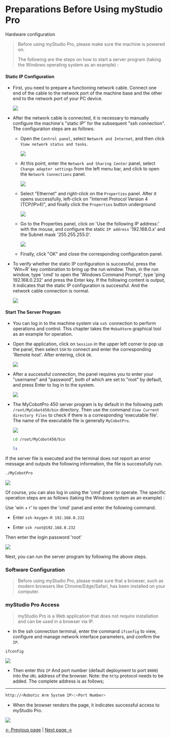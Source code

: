 # Preparations Before Using myStudio Pro

Hardware configuration

> Before using myStudio Pro, please make sure the machine is powered on.
>
> The following are the steps on how to start a server program (taking the Windows operating system as an example) :

#### Static IP Configuration

- First, you need to prepare a functioning network cable. Connect one end of the cable to the network port of the machine base and the other end to the network port of your PC device.
  
  <img src="../../resources/3-FunctionsAndApplications/5.myBlockly/preparations/link.png" />

- After the network cable is connected, it is necessary to manually configure the machine's "static IP" for the subsequent "ssh connection". The configuration steps are as follows:
  - Open the `Control panel`, select `Network and Internet`, and then click `View network status and tasks`.

    <img src="../../resources/3-FunctionsAndApplications/5.myBlockly/preparations/control.png" />
    
  - At this point, enter the `Network and Sharing Center` panel, select `Change adapter settings` from the left menu bar, and click to open the `Network Connections` panel.

    <img src="../../resources/3-FunctionsAndApplications/5.myBlockly/preparations/internet.png" />

  - Select "Ethernet" and right-click on the `Properties` panel. After it opens successfully, left-click on "Internet Protocol Version 4 (TCP/IPv4)", and finally click the `Properties` button underground

    <img src="../../resources/3-FunctionsAndApplications/5.myBlockly/preparations/internet1.png" />

  - Go to the Properties panel, click on 'Use the following IP address:' with the mouse, and configure the static `IP address` '192.168.0.x' and the Subnet mask '255.255.255.0'.

      <img src="../../resources/3-FunctionsAndApplications/5.myBlockly/preparations/internet2.png" />

   - Finally, click "OK" and close the corresponding configuration panel.

- To verify whether the static IP configuration is successful, press the 'Win+R' key combination to bring up the run window. Then, in the run window, type 'cmd' to open the 'Windows Command Prompt', type 'ping 192.168.0.232' and press the Enter key. If the following content is output, it indicates that the static IP configuration is successful. And the network cable connection is normal.

  <img src="../../resources/3-FunctionsAndApplications/5.myBlockly/preparations/ping.png" />

#### Start The Server Program

- You can log in to the machine system via `ssh `connection to perform operations and control. This chapter takes the `MobaXterm` graphical tool as an example for operation.

- Open the application, click on `Session` in the upper left corner to pop up the panel, then select `SSH` to connect and enter the corresponding 'Remote host'. After entering, click `OK`.
  
  <img src="../../resources/3-FunctionsAndApplications/5.myBlockly/preparations/session.png" />

- After a successful connection, the panel requires you to enter your "username" and "password", both of which are set to "root" by default, and press Enter to log in to the system.
  
  <img src="../../resources/3-FunctionsAndApplications/5.myBlockly/preparations/session1.png" />

- The MyCobotPro 450 server program is by default in the following path `/root/MyCobot450/bin` directory. Then use the command `View Current directory Files` to check if there is a corresponding 'executable file'. The name of the executable file is generally `MyCobotPro`.
  
  <img src="../../resources/3-FunctionsAndApplications/5.myBlockly/preparations/session2.png" />
  
  ```bash
  cd /root/MyCobot450/bin
  ```

   ```bash
   ls
   ```

If the server file is executed and the terminal does not report an error message and outputs the following information, the file is successfully run.

```bash
./MyCobotPro
```

<img src="../../resources/3-FunctionsAndApplications/5.myBlockly/preparations/mycobotpro.png" />

Of course, you can also log in using the 'cmd' panel to operate. The specific operation steps are as follows (taking the Windows system as an example) :

Use 'win + r' to open the 'cmd' panel and enter the following command.

- Enter `ssh-keygen-R 192.168.0.232`

- Enter `ssh root@192.168.0.232`

Then enter the login password 'root'

<img src="../../resources/3-FunctionsAndApplications/5.myBlockly/preparations/cmd.png" />


Next, you can run the server program by following the above steps.


### Software Configuration

> Before using myStudio Pro, please make sure that a browser, such as modern browsers like Chrome/Edge/Safari, has been installed on your computer.

### myStudio Pro Access

> myStudio Pro is a Web application that does not require installation and can be used in a browser via IP.

- In the ssh connection terminal, enter the command `ifconfig` to view, configure and manage network interface parameters, and confirm the `IP`.
  
```bash
ifconfig
```
<img src="../../resources/3-FunctionsAndApplications/5.myBlockly/preparations/ifconfig.png" />

- Then enter this `IP` And port number (default deployment to port `8000`) into the `URL` address of the browser. Note: the `http` protocol needs to be added. The complete address is as follows;
****
```bash
http://<Robotic Arm System IP>:<Port Number>
```

- When the browser renders the page, it indicates successful access to myStudio Pro.

<img src="../../resources/3-FunctionsAndApplications/5.myBlockly/home/home.png" />


[← Previous page](./README.md) | [Next page →](./5.2-install_uninstall.md)